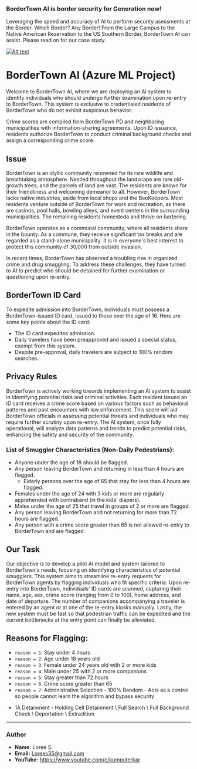### BorderTown AI is border security for Generation now! 
 Leveraging the speed and accuracy of AI to perform security asessments at the Border. Which Border? Any Border! From the Large Campus to the Native American Reservation to the US Southern Border, BorderTown AI can assist. Please read on for our case study.

[![Alt text](https://img.youtube.com/vi/8eSu5-hspa8/0.jpg)](https://www.youtube.com/watch?v=8eSu5-hspa8)

# BorderTown AI (Azure ML Project)

Welcome to BorderTown AI, where we are deploying an AI system to identify individuals who should undergo further examination upon re-entry to BorderTown. This system is exclusive to credentialed residents of BorderTown who do not exhibit suspicious behavior.

Crime scores are compiled from BorderTown PD and neighboring municipalities with information-sharing agreements. Upon ID issuance, residents authorize BorderTown to conduct criminal background checks and assign a corresponding crime score.

## Issue
BorderTown is an idyllic community renowned for its rare wildlife and breathtaking atmosphere. Nestled throughout the landscape are rare old-growth trees, and the parcels of land are vast. The residents are known for their friendliness and welcoming demeanor to all. However, BorderTown lacks native industries, aside from local shops and the BeeKeepers. Most residents venture outside of BorderTown for work and recreation, as there are casinos, pool halls, bowling alleys, and event centers in the surrounding municipalities. The remaining residents homesteda and thrive on bartering.

BorderTown operates as a communal community, where all residents share in the bounty. As a commune, they receive significant tax breaks and are regarded as a stand-alone municipality. It is in everyone's best interest to protect this community of 30,000 from outside invasion.

In recent times, BorderTown has observed a troubling rise in organized crime and drug smuggling. To address these challenges, they have turned to AI to predict who should be detained for further examination or questioning upon re-entry.

## BorderTown ID Card
To expedite admission into BorderTown, individuals must possess a BorderTown-issued ID card, issued to those over the age of 16. Here are some key points about the ID card:

- The ID card expedites admission.
- Daily travelers have been preapproved and issued a special status, exempt from this system.
- Despite pre-approval, daily travelers are subject to 100% random searches.

## Privacy Rules
BorderTown is actively working towards implementing an AI system to assist in identifying potential risks and criminal activities. Each resident issued an ID card receives a crime score based on various factors such as behavioral patterns and past encounters with law enforcement. This score will aid BorderTown officials in assessing potential threats and individuals who may require further scrutiny upon re-entry. The AI system, once fully operational, will analyze data patterns and trends to predict potential risks, enhancing the safety and security of the community.

### List of Smuggler Characteristics (Non-Daily Pedestrians):
- Anyone under the age of 18 should be flagged.
- Any person leaving BorderTown and returning in less than 4 hours are flagged.
    - Elderly persons over the age of 65 that stay for less than 4 hours are flagged.
- Females under the age of 24 with 3 kids or more are regularly apprehended with contraband (in the kids' diapers).
- Males under the age of 25 that travel in groups of 2 or more are flagged.
- Any person leaving BorderTown and not returning for more than 72 hours are flagged.
- Any person with a crime score greater than 65 is not allowed re-entry to BorderTown and are flagged.

## Our Task
Our objective is to develop a pilot AI model and system tailored to BorderTown's needs, focusing on identifying characteristics of potential smugglers. This system aims to streamline re-entry requests for BorderTown agents by flagging individuals who fit specific criteria. Upon re-entry into BorderTown, individuals' ID cards are scanned, capturing their name, age, sex, crime score (ranging from 0 to 100), home address, and date of departure. The number of companions accompanying a traveler is entered by an agent or at one of the re-entry kiosks manually. Lastly, the new system must be fast so that pedestrian traffic can be expedited and the current bottlenecks at the entry point can finally be alleviated.

## Reasons for Flagging:
- `reason = 1`: Stay under 4 hours
- `reason = 2`: Age under 18 years old
- `reason = 3`: Female under 24 years old with 2 or more kids
- `reason = 4`: Male under 25 with 2 or more companions
- `reason = 5`: Stay greater than 72 hours
- `reason = 6`: Crime score greater than 65
- `reason = 7`: Administrative Selection - 100% Random - Acts as a control so people cannot learn the algorithm and bypass security

* 1A Detainment - Holding Cell Detainment \ Full Search \ Full Background Check \ Deportation \ Extradition
 
---

### Author
- **Name:** Loree S.
- **Email:** Lorees35@gmail.com
- **YouTube:**  https://www.youtube.com/c/kumputerkar
